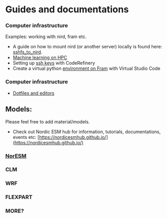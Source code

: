 # Guides and documentations

### Computer infrastructure
Examples: working with nird, fram etc. 

- A guide on how to mount nird (or another server) locally is found here: [sshfs_to_nird](sshfs_to_nird.md).
- [Machine learning on HPC](machine_learning.md)
- Setting up [ssh keys](https://www.youtube.com/watch?v=XCDg1mtaA5I) with CodeRefinery
- Create a virtual python [environment on Fram](virt_env_Fram_with_VScode.md) with Virtual Studio Code

### Computer infrastructure
- [Dotfiles and editors](guides_and_docs/computer_configuration/dotfiles_and_editors.md)
## Models:
Please feel free to add material/models. 

- Check out Nordic ESM hub for information, tutorials, documentations, events etc: [https://nordicesmhub.github.io/](https://nordicesmhub.github.io/)

### [NorESM](NorESM.md)

### CLM

### WRF

### FLEXPART

### MORE?


